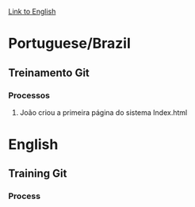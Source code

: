 [Link to English](#english)


# Portuguese/Brazil

## Treinamento Git


### Processos
1. João criou a primeira página do sistema Index.html

# English

## Training Git

### Process




